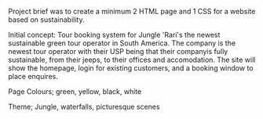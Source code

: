 Project brief was to create a minimum 2 HTML page and 1 CSS for a website based on sustainability.

Initial concept: Tour booking system for Jungle 'Rari's the newest sustainable green tour operator in South America.   The company is the newest tour operator with their USP being that their companyis fully sustainable, from their jeeps, to their offices and accomodation.  The site will show the homepage, login for existing customers, and a booking window to place enquires.

Page Colours; green, yellow, black, white

Theme; Jungle, waterfalls, picturesque scenes
